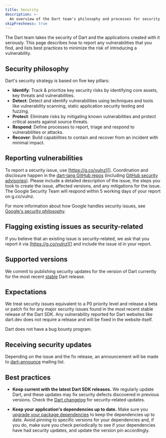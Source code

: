 ```yaml
---
title: Security
description: >-
  An overview of the Dart team's philosophy and processes for security.
skipFreshness: true
---
```


The Dart team takes the security of Dart and the applications
created with it seriously.
This page describes how to report any vulnerabilities that you find,
and lists best practices to minimize the risk of introducing a vulnerability.

## Security philosophy

Dart's security strategy is based on five key pillars:

- **Identify**: Track & prioritize key security risks by identifying core assets, 
  key threats and vulnerabilities. 
- **Detect**: Detect and identify vulnerabilities using techniques and tools like
  vulnerability scanning,
  static application security testing and fuzzing.
- **Protect**: Eliminate risks by mitigating known vulnerabilities and protect 
  critical assets against source threats.
- **Respond**: Define processes to report, triage and respond to vulnerabilities 
  or attacks.
- **Recover**: Build capabilities to contain and recover from an incident with 
  minimal impact.

## Reporting vulnerabilities

To report a security issue, use [https://g.co/vulnz][].
Coordination and disclosure happen in the [dart-lang GitHub repos][repos]
(including [GitHub security advisories][]).
Please include a detailed description of the issue,
the steps you took to create the issue, affected versions, and any 
mitigations for the issue.
The Google Security Team will respond within 5 working days of
your report on g.co/vulnz.

For more information about how Google handles security issues, see
[Google's security philosophy][].

##  Flagging existing issues as security-related

If you believe that an existing issue is security-related, 
we ask that you report it via [https://g.co/vulnz][] and include 
the issue id in your report.

## Supported versions

We commit to publishing security updates for the version of Dart currently for 
the most recent [stable][] Dart release.

[stable]: https://dart.dev/get-dart#release-channels

## Expectations

We treat security issues equivalent to a P0 priority level 
and release a beta or patch fix
for any major security issues found
in the most recent stable release of the Dart SDK.
Any vulnerability reported for Dart websites like dart.dev does not 
require a release and will be fixed in the website itself.

Dart does not have a bug bounty program.

## Receiving security updates

Depending on the issue and the fix release, an announcement will be made to
[dart-announce](https://groups.google.com/a/dartlang.org/g/announce) 
mailing list.

## Best practices

* **Keep current with the latest Dart SDK releases.**
  We regularly update Dart, and these updates may fix security
  defects discovered in previous versions.
  Check the [Dart changelog][]
  for security-related updates.

* **Keep your application's dependencies up to date.**
  Make sure you [upgrade your package dependencies][]
  to keep the dependencies up to date.
  Avoid pinning to specific versions
  for your dependencies and, if you do, make sure you check
  periodically to see if your dependencies have had security updates,
  and update the version pin accordingly.

[Dart changelog]: {{site.repo.dart.sdk}}/blob/main/CHANGELOG.md
[GitHub security advisories]: https://docs.github.com/en/code-security/security-advisories
[Google's security philosophy]: https://www.google.com/about/appsecurity/
[https://g.co/vulnz]: https://g.co/vulnz
[repos]: {{site.repo.dart.org}}/
[upgrade your package dependencies]: /guides/packages#upgrading-a-dependency
